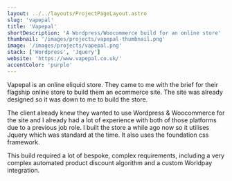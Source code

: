 ```yaml
---
layout: ../../layouts/ProjectPageLayout.astro
slug: 'vapepal'
title: 'Vapepal'
shortDescription: 'A Wordpress/Woocommerce build for an online store'
thumbnail: '/images/projects/vapepal-thumbnail.png'
image: '/images/projects/vapepal.png'
stack: ['Wordpress', 'Jquery']
website: 'https://www.vapepal.co.uk/'
accentColor: 'purple'
---
```


Vapepal is an online eliquid store. They came to me with the brief for their flagship online store to build them an ecommerce site. The site was already designed so it was down to me to build the store.

The client already knew they wanted to use Wordpress & Woocommerce for the site and I already had a lot of experience with both of those platforms due to a previous job role. I built the store a while ago now so it utilises Jquery which was standard at the time. It also uses the foundation css framework.

This build required a lot of bespoke, complex requirements, including a very complex automated product discount algorithm and a custom Worldpay integration.


